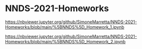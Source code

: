 # NNDS-2021-Homeworks

https://nbviewer.jupyter.org/github/SimoneMarretta/NNDS-2021-Homeworks/blob/main/%5BNNDS%5D_Homework_1.ipynb

https://nbviewer.jupyter.org/github/SimoneMarretta/NNDS-2021-Homeworks/blob/main/%5BNNDS%5D_Homework_2.ipynb
